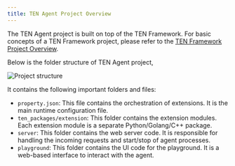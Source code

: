 ```yaml
---
title: TEN Agent Project Overview
---
```


The TEN Agent project is built on top of the TEN Framework. For basic concepts of a TEN Framework project, please refer to the [TEN Framework Project Overview](../ten_framework/concept_overview).

Below is the folder structure of TEN Agent project,

![Project structure](/assets/png/folder_structure.png)

It contains the following important folders and files:

- `property.json`: This file contains the orchestration of extensions. It is the main runtime configuration file.
- `ten_packages/extension`: This folder contains the extension modules. Each extension module is a separate Python/Golang/C++ package.
- `server`: This folder contains the web server code. It is responsible for handling the incoming requests and start/stop of agent processes.
- `playground`: This folder contains the UI code for the playground. It is a web-based interface to interact with the agent.
